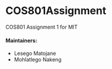 # COS801Assignment
COS801 Assignment 1 for MIT

#### Maintainers:
* Lesego Matojane
* Mohlatlego Nakeng


